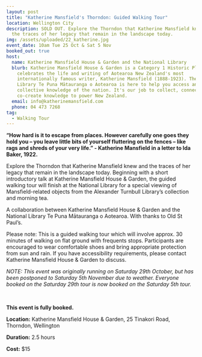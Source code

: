 ```yaml
---
layout: post
title: "Katherine Mansfield's Thorndon: Guided Walking Tour"
location: Wellington City
description: SOLD OUT. Explore the Thorndon that Katherine Mansfield knew and
  the traces of her legacy that remain in the landscape today.
img: /assets/uploaded/22_katherine.jpg
event_date: 10am Tue 25 Oct & Sat 5 Nov
booked_out: true
host:
  name: Katherine Mansfield House & Garden and the National Library
  blurb: Katherine Mansfield House & Garden is a Category 1 Historic Place that
    celebrates the life and writing of Aotearoa New Zealand's most
    internationally famous writer, Katherine Mansfield (1888-1923). The National
    Library Te Puna Mātauranga o Aotearoa is here to help you access and use the
    collective knowledge of the nation. It's our job to collect, connect, and
    co-create knowledge to power New Zealand.
  email: info@katherinemansfield.com
  phone: 04 473 7268
tag:
  - Walking Tour
---
```

**“How hard is it to escape from places. However carefully one goes they hold you – you leave little bits of yourself fluttering on the fences – like rags and shreds of your very life.” - Katherine Mansfield in a letter to Ida Baker, 1922.**

Explore the Thorndon that Katherine Mansfield knew and the traces of her legacy that remain in the landscape today. Beginning with a short introductory talk at Katherine Mansfield House & Garden, the guided walking tour will finish at the National Library for a special viewing of Mansfield-related objects from the Alexander Turnbull Library’s collection and morning tea.

A collaboration between Katherine Mansfield House & Garden and the National Library Te Puna Mātauranga o Aotearoa. With thanks to Old St Paul’s.

Please note: This is a guided walking tour which will involve approx. 30 minutes of walking on flat ground with frequents stops. Participants are encouraged to wear comfortable shoes and bring appropriate protection from sun and rain. If you have accessibility requirements, please contact Katherine Mansfield House & Garden to discuss.

*﻿NOTE: This event was originally running on Saturday 29th October, but has been postponed to Saturday 5th November due to weather. Everyone booked on the Saturday 29th tour is now booked on the Saturday 5th tour.*

<br>

**This event is fully booked.**

<a style="display: none;" href="https://www.katherinemansfield.com/event/katherine-mansfields-thorndon-guided-walking-tour-2022" class="button">Book the tour</a>

**Location:** Katherine Mansfield House & Garden, 25 Tinakori Road, Thorndon, Wellington

**Duration:** 2.5 hours

**Cost:** $15
